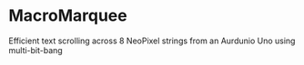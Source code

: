 # MacroMarquee
Efficient text scrolling across 8 NeoPixel strings from an Aurdunio Uno using multi-bit-bang
